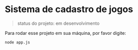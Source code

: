 
<h1>Sistema de cadastro de jogos</h1>

>status do projeto: em desenvolvimento

Para rodar esse projeto em sua máquina, por favor digite:

```
node app.js
```
